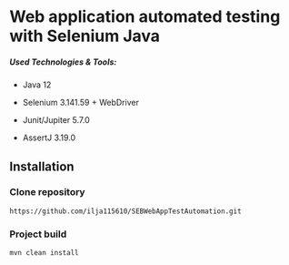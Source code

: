 # Web application automated testing with Selenium Java

##### Used Technologies & Tools:

* Java 12

* Selenium 3.141.59 + WebDriver

* Junit/Jupiter 5.7.0

* AssertJ 3.19.0

## Installation

### Clone repository

`https://github.com/ilja115610/SEBWebAppTestAutomation.git`

### Project build

`mvn clean install`


